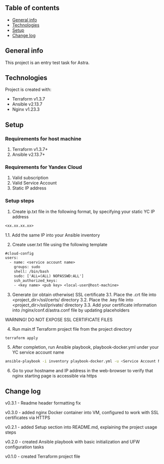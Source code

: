 ## Table of contents
* [General info](#general-info)
* [Technologies](#technologies)
* [Setup](#setup)
* [Change log](#change-log)

## General info
This project is an entry test task for Astra.
	
## Technologies
Project is created with:
* Terraform v1.3.7
* Ansible v2.13.7
* Nginx v1.23.3

## Setup

### Requirements for host machine
1. Terraform v1.3.7+
2. Ansible v2.13.7+

### Requirements for Yandex Cloud
1. Valid subscription 
2. Valid Service Account
3. Static IP address

### Setup steps

1. Create ip.txt file in the following format, by specifying your static YC IP address
```txt
<xx.xx.xx.xx>
```

1.1. Add the same IP into your Ansible inventory

2. Create user.txt file using the following template
```txt
#cloud-config
users:
  - name: <service account name>
    groups: sudo
    shell: /bin/bash
    sudo: ['ALL=(ALL) NOPASSWD:ALL']
    ssh_authorized_keys:
    - <key name> <pub key> <local-user@host-machine>
```

3. Generate (or obtain otherwise) SSL certificate
3.1. Place the .crt file into <project_dir>/ssl/certs/ directory
3.2. Place the .key file into <project_dir>/ssl/private/ directory
3.3. Add your certificate information into /nginx/conf.d/astra.conf file by updating placeholders

WARNING! 
DO NOT EXPOSE SSL CERTIFICATE FILES

4. Run main.tf Terraform project file from the project directory
```bash
terraform apply
```

5. After completion, run Ansible playbook, playbook-docker.yml under your YC service account name
```bash
ansible-playbook -i inventory playbook-docker.yml -u <Service Account Name>
```

6. Go to your hostname and IP address in the web-browser to verify that nginx starting page is accessible via https

## Change log

v0.3.1 - Readme header formatting fix

v0.3.0 - added nginx Docker container into VM, configured to work with SSL certificates via HTTPS 

v0.2.1 - added Setup section into README.md, explaining the project usage steps

v0.2.0 - created Ansible playbook with basic initialization and UFW configuration tasks

v0.1.0 - created Terraform project file
